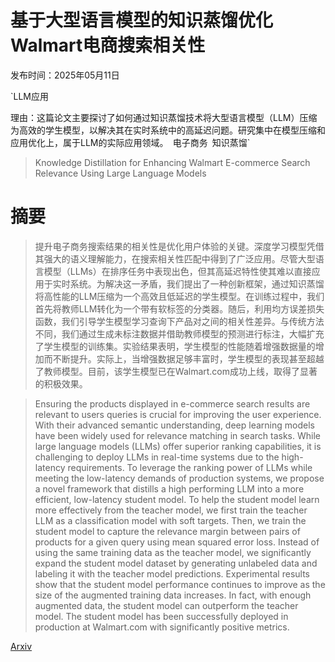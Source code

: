 # 基于大型语言模型的知识蒸馏优化Walmart电商搜索相关性

发布时间：2025年05月11日

`LLM应用

理由：这篇论文主要探讨了如何通过知识蒸馏技术将大型语言模型（LLM）压缩为高效的学生模型，以解决其在实时系统中的高延迟问题。研究集中在模型压缩和应用优化上，属于LLM的实际应用领域。` `电子商务` `知识蒸馏`

> Knowledge Distillation for Enhancing Walmart E-commerce Search Relevance Using Large Language Models

# 摘要

> 提升电子商务搜索结果的相关性是优化用户体验的关键。深度学习模型凭借其强大的语义理解能力，在搜索相关性匹配中得到了广泛应用。尽管大型语言模型（LLMs）在排序任务中表现出色，但其高延迟特性使其难以直接应用于实时系统。为解决这一矛盾，我们提出了一种创新框架，通过知识蒸馏将高性能的LLM压缩为一个高效且低延迟的学生模型。在训练过程中，我们首先将教师LLM转化为一个带有软标签的分类器。随后，利用均方误差损失函数，我们引导学生模型学习查询下产品对之间的相关性差异。与传统方法不同，我们通过生成未标注数据并借助教师模型的预测进行标注，大幅扩充了学生模型的训练集。实验结果表明，学生模型的性能随着增强数据量的增加而不断提升。实际上，当增强数据足够丰富时，学生模型的表现甚至超越了教师模型。目前，该学生模型已在Walmart.com成功上线，取得了显著的积极效果。

> Ensuring the products displayed in e-commerce search results are relevant to users queries is crucial for improving the user experience. With their advanced semantic understanding, deep learning models have been widely used for relevance matching in search tasks. While large language models (LLMs) offer superior ranking capabilities, it is challenging to deploy LLMs in real-time systems due to the high-latency requirements. To leverage the ranking power of LLMs while meeting the low-latency demands of production systems, we propose a novel framework that distills a high performing LLM into a more efficient, low-latency student model. To help the student model learn more effectively from the teacher model, we first train the teacher LLM as a classification model with soft targets. Then, we train the student model to capture the relevance margin between pairs of products for a given query using mean squared error loss. Instead of using the same training data as the teacher model, we significantly expand the student model dataset by generating unlabeled data and labeling it with the teacher model predictions. Experimental results show that the student model performance continues to improve as the size of the augmented training data increases. In fact, with enough augmented data, the student model can outperform the teacher model. The student model has been successfully deployed in production at Walmart.com with significantly positive metrics.

[Arxiv](https://arxiv.org/abs/2505.07105)